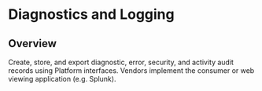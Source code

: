 # Diagnostics and Logging

## Overview
Create, store, and export diagnostic, error, security, and activity audit records using Platform interfaces.  Vendors implement the consumer or web viewing application (e.g. Splunk).
